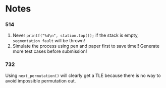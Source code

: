 # Notes

### 514

1. Never `printf("%d\n", station.top());` if the stack is empty, `segmentation fault` will be thrown!
2. Simulate the process using pen and paper first to save time!! Generate more test cases before submission!

### 732

Using `next_permutation()` will clearly get a TLE because there is no way to avoid impossible permutation out.
